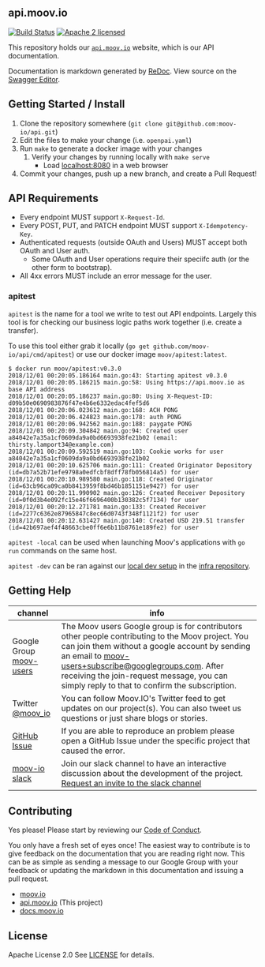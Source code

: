 ## api.moov.io

[![Build Status](https://travis-ci.com/moov-io/api.svg?branch=master)](https://travis-ci.com/moov-io/api)
[![Apache 2 licensed](https://img.shields.io/badge/license-Apache2-blue.svg)](https://raw.githubusercontent.com/moov-io/api/master/LICENSE)

This repository holds our [`api.moov.io`](https://api.moov.io) website, which is our API documentation.

Documentation is markdown generated by [ReDoc](https://github.com/Rebilly/ReDoc). View source on the [Swagger Editor](https://editor.swagger.io/?url=https://raw.githubusercontent.com/moov-io/api/master/openapi.yaml).

## Getting Started / Install

1. Clone the repository somewhere (`git clone git@github.com:moov-io/api.git`)
1. Edit the files to make your change (i.e. `openpai.yaml`)
1. Run `make` to generate a docker image with your changes
   1. Verify your changes by running locally with `make serve`
      - Load [localhost:8080](http://localhost:8080) in a web browser
1. Commit your changes, push up a new branch, and create a Pull Request!

## API Requirements

- Every endpoint MUST support `X-Request-Id`.
- Every POST, PUT, and PATCH endpoint MUST support `X-Idempotency-Key`.
- Authenticated requests (outside OAuth and Users) MUST accept both OAuth and User auth.
   - Some OAuth and User operations require their speciifc auth (or the other form to bootstrap).
- All 4xx errors MUST include an error message for the user.

### apitest

`apitest` is the name for a tool we write to test out API endpoints. Largely this tool is for checking our business logic paths work together (i.e. create a transfer).

To use this tool either grab it locally (`go get github.com/moov-io/api/cmd/apitest`) or use our docker image `moov/apitest:latest`.

```
$ docker run moov/apitest:v0.3.0
2018/12/01 00:20:05.186164 main.go:43: Starting apitest v0.3.0
2018/12/01 00:20:05.186215 main.go:58: Using https://api.moov.io as base API address
2018/12/01 00:20:05.186237 main.go:80: Using X-Request-ID: d09b50e0690983876f47e4b6e6332edac4fef5d6
2018/12/01 00:20:06.023612 main.go:168: ACH PONG
2018/12/01 00:20:06.424823 main.go:178: auth PONG
2018/12/01 00:20:06.942562 main.go:188: paygate PONG
2018/12/01 00:20:09.304842 main.go:94: Created user a84042e7a35a1cf0609da9a0bd6693938fe21b02 (email: thirsty.lamport34@example.com)
2018/12/01 00:20:09.592519 main.go:103: Cookie works for user a84042e7a35a1cf0609da9a0bd6693938fe21b02
2018/12/01 00:20:10.625706 main.go:111: Created Originator Depository (id=db7a52b71efe9798a0edfcbf8dff78fb056814a5) for user
2018/12/01 00:20:10.989580 main.go:118: Created Originator (id=63cb96ca09ca0b8413959f8bd46b1851151e9427) for user
2018/12/01 00:20:11.990902 main.go:126: Created Receiver Depository (id=0f0d3b4e092fc15e46f6696400b130382c5f7134) for user
2018/12/01 00:20:12.271781 main.go:133: Created Receiver (id=2277c6362e87965847c8ec66d0743f348f1121f2) for user
2018/12/01 00:20:12.631427 main.go:140: Created USD 219.51 transfer (id=42b697aef4f48663cbe0ff6e6b11b8761e189fe2) for user
```

`apitest -local` can be used when launching Moov's applications with `go run` commands on the same host.

`apitest -dev` can be ran against our [local dev setup](https://github.com/moov-io/infra#local-development) in the [infra repository](https://github.com/moov-io/infra/tree/master/envs/dev).

## Getting Help

 channel | info
 ------- | -------
 Google Group [moov-users](https://groups.google.com/forum/#!forum/moov-users)| The Moov users Google group is for contributors other people contributing to the Moov project. You can join them without a google account by sending an email to [moov-users+subscribe@googlegroups.com](mailto:moov-users+subscribe@googlegroups.com). After receiving the join-request message, you can simply reply to that to confirm the subscription.
Twitter [@moov_io](https://twitter.com/moov_io)	| You can follow Moov.IO's Twitter feed to get updates on our project(s). You can also tweet us questions or just share blogs or stories.
[GitHub Issue](https://github.com/moov-io) | If you are able to reproduce an problem please open a GitHub Issue under the specific project that caused the error.
[moov-io slack](http://moov-io.slack.com/) | Join our slack channel to have an interactive discussion about the development of the project. [Request an invite to the slack channel](https://join.slack.com/t/moov-io/shared_invite/enQtNDE5NzIwNTYxODEwLTRkYTcyZDI5ZTlkZWRjMzlhMWVhMGZlOTZiOTk4MmM3MmRhZDY4OTJiMDVjOTE2MGEyNWYzYzY1MGMyMThiZjg)

## Contributing

Yes please! Please start by reviewing our [Code of Conduct](https://github.com/moov-io/ach/blob/master/CODE_OF_CONDUCT.md).

You only have a fresh set of eyes once! The easiest way to contribute is to give feedback on the documentation that you are reading right now. This can be as simple as sending a message to our Google Group with your feedback or updating the markdown in this documentation and issuing a pull request.

- [moov.io](https://moov.io/)
- [api.moov.io](https://api.moov.io/) (This project)
- [docs.moov.io](https://docs.moov.io/)

## License

Apache License 2.0 See [LICENSE](LICENSE) for details.
